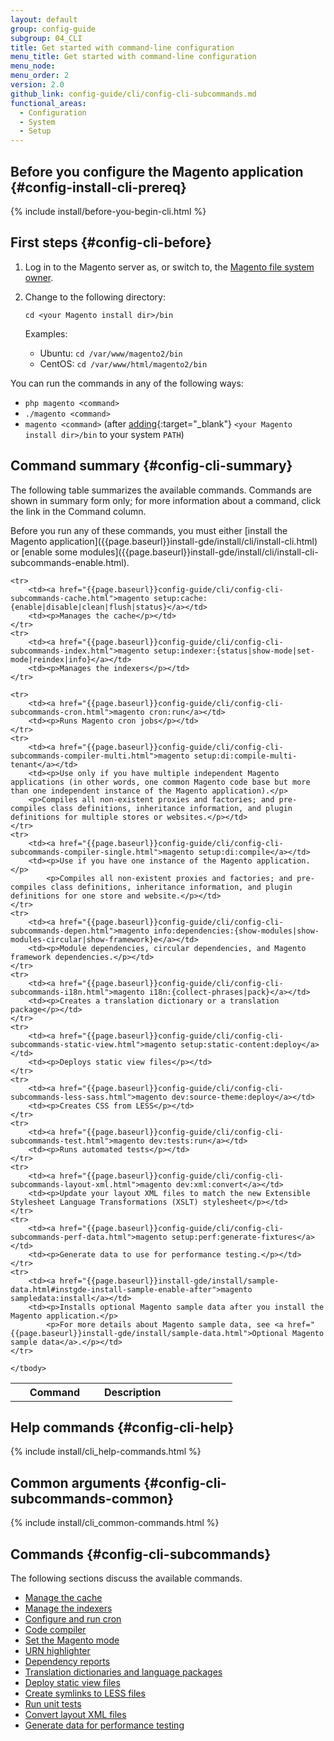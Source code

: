 ```yaml
---
layout: default
group: config-guide
subgroup: 04_CLI
title: Get started with command-line configuration
menu_title: Get started with command-line configuration
menu_node:
menu_order: 2
version: 2.0
github_link: config-guide/cli/config-cli-subcommands.md
functional_areas:
  - Configuration
  - System
  - Setup
---
```


## Before you configure the Magento application {#config-install-cli-prereq}
{% include install/before-you-begin-cli.html %}

## First steps {#config-cli-before}
1.  Log in to the Magento server as, or switch to, the <a href="{{page.baseurl}}install-gde/prereq/file-sys-perms-over.html">Magento file system owner</a>.
2.  Change to the following directory:

        cd <your Magento install dir>/bin

    Examples:

      - Ubuntu: `cd /var/www/magento2/bin`
      - CentOS: `cd /var/www/html/magento2/bin`

<div class="bs-callout bs-callout-tip" markdown="1">
You can run the commands in any of the following ways:

-   `php magento <command>`
-   `./magento <command>`
-   `magento <command>` (after [adding](http://unix.stackexchange.com/questions/117467/how-to-permanently-set-environmental-variables){:target="\_blank"} `<your Magento install dir>/bin` to your system `PATH`)
</div>

## Command summary {#config-cli-summary}
The following table summarizes the available commands. Commands are shown in summary form only; for more information about a command, click the link in the Command column.

<div class="bs-callout bs-callout-info" id="info" markdown="1">
Before you run any of these commands, you must either [install the Magento application]({{page.baseurl}}install-gde/install/cli/install-cli.html) or [enable some modules]({{page.baseurl}}install-gde/install/cli/install-cli-subcommands-enable.html).
</div>

<table>
	<col width="40%">
  	<col width="30%">
  	<col width="30%">
	<tbody>
		<tr>
			<th>Command</th>
			<th>Description</th>
		</tr>

	<tr>
		<td><a href="{{page.baseurl}}config-guide/cli/config-cli-subcommands-cache.html">magento setup:cache:{enable|disable|clean|flush|status}</a></td>
		<td><p>Manages the cache</p></td>
	</tr>
	<tr>
		<td><a href="{{page.baseurl}}config-guide/cli/config-cli-subcommands-index.html">magento setup:indexer:{status|show-mode|set-mode|reindex|info}</a></td>
		<td><p>Manages the indexers</p></td>
	</tr>

	<tr>
		<td><a href="{{page.baseurl}}config-guide/cli/config-cli-subcommands-cron.html">magento cron:run</a></td>
		<td><p>Runs Magento cron jobs</p></td>
	</tr>
	<tr>
		<td><a href="{{page.baseurl}}config-guide/cli/config-cli-subcommands-compiler-multi.html">magento setup:di:compile-multi-tenant</a></td>
		<td><p>Use only if you have multiple independent Magento applications (in other words, one common Magento code base but more than one independent instance of the Magento application).</p>
		<p>Compiles all non-existent proxies and factories; and pre-compiles class definitions, inheritance information, and plugin definitions for multiple stores or websites.</p></td>
	</tr>
	<tr>
		<td><a href="{{page.baseurl}}config-guide/cli/config-cli-subcommands-compiler-single.html">magento setup:di:compile</a></td>
		<td><p>Use if you have one instance of the Magento application.</p>
			<p>Compiles all non-existent proxies and factories; and pre-compiles class definitions, inheritance information, and plugin definitions for one store and website.</p></td>
	</tr>
	<tr>
		<td><a href="{{page.baseurl}}config-guide/cli/config-cli-subcommands-depen.html">magento info:dependencies:{show-modules|show-modules-circular|show-framework}e</a></td>
		<td><p>Module dependencies, circular dependencies, and Magento framework dependencies.</p></td>
	</tr>
	<tr>
		<td><a href="{{page.baseurl}}config-guide/cli/config-cli-subcommands-i18n.html">magento i18n:{collect-phrases|pack}</a></td>
		<td><p>Creates a translation dictionary or a translation package</p></td>
	</tr>
	<tr>
		<td><a href="{{page.baseurl}}config-guide/cli/config-cli-subcommands-static-view.html">magento setup:static-content:deploy</a></td>
		<td><p>Deploys static view files</p></td>
	</tr>
	<tr>
		<td><a href="{{page.baseurl}}config-guide/cli/config-cli-subcommands-less-sass.html">magento dev:source-theme:deploy</a></td>
		<td><p>Creates CSS from LESS</p></td>
	</tr>
	<tr>
		<td><a href="{{page.baseurl}}config-guide/cli/config-cli-subcommands-test.html">magento dev:tests:run</a></td>
		<td><p>Runs automated tests</p></td>
	</tr>
	<tr>
		<td><a href="{{page.baseurl}}config-guide/cli/config-cli-subcommands-layout-xml.html">magento dev:xml:convert</a></td>
		<td><p>Update your layout XML files to match the new Extensible Stylesheet Language Transformations (XSLT) stylesheet</p></td>
	</tr>
	<tr>
		<td><a href="{{page.baseurl}}config-guide/cli/config-cli-subcommands-perf-data.html">magento setup:perf:generate-fixtures</a></td>
		<td><p>Generate data to use for performance testing.</p></td>
	</tr>
	<tr>
		<td><a href="{{page.baseurl}}install-gde/install/sample-data.html#instgde-install-sample-enable-after">magento sampledata:install</a></td>
		<td><p>Installs optional Magento sample data after you install the Magento application.</p>
			<p>For more details about Magento sample data, see <a href="{{page.baseurl}}install-gde/install/sample-data.html">Optional Magento sample data</a>.</p></td>
	</tr>

	</tbody>
</table>

## Help commands {#config-cli-help}
{% include install/cli_help-commands.html %}

## Common arguments {#config-cli-subcommands-common}
{% include install/cli_common-commands.html %}

## Commands {#config-cli-subcommands}
The following sections discuss the available commands.

-   <a href="{{page.baseurl}}config-guide/cli/config-cli-subcommands-cache.html">Manage the cache</a>
-   <a href="{{page.baseurl}}config-guide/cli/config-cli-subcommands-index.html">Manage the indexers</a>
-   <a href="{{page.baseurl}}config-guide/cli/config-cli-subcommands-cron.html">Configure and run cron</a>
-   <a href="{{page.baseurl}}config-guide/cli/config-cli-subcommands-compiler.html">Code compiler</a>
-   <a href="{{page.baseurl}}config-guide/cli/config-cli-subcommands-mode.html">Set the Magento mode</a>
-   <a href="{{page.baseurl}}config-guide/cli/config-cli-subcommands-urn.html">URN highlighter</a>
-   <a href="{{page.baseurl}}config-guide/cli/config-cli-subcommands-depen.html">Dependency reports</a>
-   <a href="{{page.baseurl}}config-guide/cli/config-cli-subcommands-i18n.html">Translation dictionaries and language packages</a>
-   <a href="{{page.baseurl}}config-guide/cli/config-cli-subcommands-static-view.html">Deploy static view files</a>
-   <a href="{{page.baseurl}}config-guide/cli/config-cli-subcommands-less-sass.html">Create symlinks to LESS files</a>
-   <a href="{{page.baseurl}}config-guide/cli/config-cli-subcommands-test.html">Run unit tests</a>
-   <a href="{{page.baseurl}}config-guide/cli/config-cli-subcommands-layout-xml.html">Convert layout XML files</a>
-   <a href="{{page.baseurl}}config-guide/cli/config-cli-subcommands-perf-data.html">Generate data for performance testing</a>
